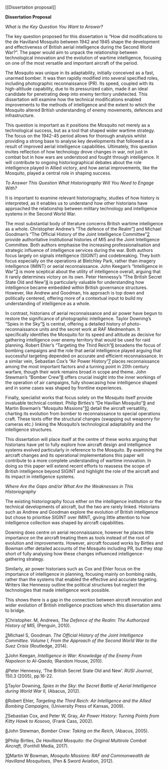 [[Dissertation proposal]]

**Dissertation Proposal**

  

_What is the Key Question You Want to Answer?_

The key question proposed for this dissertation is “How did modifications to the de Havilland Mosquito between 1942 and 1945 shape the development and effectiveness of British aerial intelligence during the Second World War?”. The paper would aim to unpack the relationship between technological innovation and the evolution of wartime intelligence, focusing on one of the most versatile and important aircraft of the period.

The Mosquito was unique in its adaptability, initially conceived as a fast, unarmed bomber. It was then rapidly modified into several specified roles, including photographic reconnaissance (PR). Its speed, coupled with its high-altitude capability, due to its pressurized cabin, made it an ideal candidate for penetrating deep into enemy territory undetected. This dissertation will examine how the technical modifications enabled improvements to the methods of intelligence and the extent to which the Mosquito altered British understanding of enemy movements, defences and infrastructure.

This question is important as it positions the Mosquito not merely as a technological success, but as a tool that shaped wider wartime strategy. The focus on the 1942-45 period allows for thorough analysis whilst providing a strong base to analyse key developments that followed as a result of improved aerial intelligence capabilities. Ultimately, this question invites reflection of how technology drove changes in war, not just in combat but in how wars are understood and fought through intelligence. It will contribute to ongoing historiographical debates about the role intelligence played in Allied victory, and how aerial improvements, like the Mosquito, played a central role in shaping success.

  

  

_To Answer This Question What Historiography Will You Need to Engage With?_

It is important to examine relevant historiography, studies of how history is interpreted, as it enables us to understand how other historians have approached the relationship between military technology and intelligence systems in the Second World War.

The most substantial body of literature concerns British wartime intelligence as a whole. Christopher Andrew’s “The defence of the Realm”[1](#sdfootnote1sym) and Michael Goodman’s “The Official History of the Joint Intelligence Committee”[2](#sdfootnote2sym) provide authoritative institutional histories of MI5 and the Joint Intelligence Committee. Both authors emphasise the increasing professionalisation and strategic influence of intelligence services during the war. Both authors focus largely on signals intelligence (SIGINT) and codebreaking. They both focus especially on the operations at Bletchley Park, rather than imagery intelligence (IMINT) or aerial reconnaissance. John Keegan’s “Intelligence in War”[3](#sdfootnote3sym) is more sceptical about the utility of intelligence overall, arguing that it rarely determines victory on its own. Peter Hennessy’s “The British Secret State Old and New”[4](#sdfootnote4sym) is particularly valuable for understanding how intelligence became embedded within British governance structures. However, like Andrew and Goodman, his approach is top down and politically centered, offering more of a contextual input to build my understanding of intelligence as a whole.

In contrast, historians of aerial reconnaissance and air power have begun to restore the significance of photographic intelligence. Taylor Downing’s “Spies in the Sky”[5](#sdfootnote5sym) is central, offering a detailed history of photo-reconnaissance units and the secret work at RAF Medmenham. It specifically identifies the Mosquito for its speed and altitude as decisive for gathering intelligence over enemy territory that would be used for raid planning. Robert Ehler’s “Targeting the Third Reich”[6](#sdfootnote6sym) broadens the focus of bombing campaigns and the role that aerial intelligence played arguing that successful targeting depended on accurate and efficient reconnaissance. In a similar vein, Sebastian Cox’s “Air Power History”[7](#sdfootnote7sym) places reconnaissance among the most important factors and a turning point in 20th century warfare, though their work remains broad in scope and theme. John Stewman’s “Bomber Crew”[8](#sdfootnote8sym) offers crucial insight into the inner workings of the operation of air campaigns, fully showcasing how intelligence shaped and in some cases was shaped by frontline experiences.

Finally, specialist works that focus solely on the Mosquito itself provide invaluable technical context. Philip Birtles’s “De Havillan Mosquito”[9](#sdfootnote9sym) and Martin Bowman’s “Mosquito Missions”[10](#sdfootnote10sym) detail the aircraft versatility, charting its evolution from bomber to reconnaissance to special operations craft. These texts offer the structural changes (swapping out weaponry for cameras etc.) linking the Mosquito’s technological adaptability and the intelligence structures.

This dissertation will place itself at the centre of these works arguing that historians have yet to fully explore how aircraft design and intelligence systems evolved particularly in reference to the Mosquito. By examining the aircraft changes and its operational implementations this paper will contribute to a more complete understanding of wartime innovation. In doing so this paper will extend recent efforts to reassess the scope of British intelligence beyond SIGINT and highlight the role of the aircraft and its impact in intelligence systems.

  

  

_Where Are the Gaps and/or What Are the Weaknesses in This Historiography_

  

The existing historiography focus either on the intelligence institution or the technical developments of aircraft, but the two are rarely linked. Historians such as Andrew and Goodman explore the evolution of British intelligence but chose to prioritise SIGINT over IMINT, giving little attention to how intelligence collection was shaped by aircraft capabilities.

Downing does centre on aerial reconnaissance, however he places little importance on the aircraft treating them as tools instead of the root of evolution and improvements. However, aircraft focused works by Birtles and Bowman offer detailed accounts of the Mosquito including PR, but they stop short of fully analysing how these changes influenced intelligence-gathering strategy.

Similarly, air power historians such as Cox and Ehler focus on the importance of intelligence in planning, focusing mainly on bombing raids, rather than the systems that enabled the effective and accurate targeting. Writers like Hennessy outline the political structures but neglect the technologies that made intelligence work possible.

This shows there is a gap in the connection between aircraft innovation and wider evolution of British intelligence practices which this dissertation aims to bridge.

[1](#sdfootnote1anc)Christopher. M, Andrews, _The Defence of the Realm: The Authorized History of MI5,_ (Penguin, 2010).

[2](#sdfootnote2anc)Michael S, Goodman. _The Official History of the Joint Intelligence Committee. Volume I, From the Approach of the Second World War to the Suez Crisis_ (Routledge, 2014).

[3](#sdfootnote3anc)John Keegan, _Intelligence in War: Knowledge of the Enemy From Napoleon to Al-Qaeda,_ (Random House, 2010).

[4](#sdfootnote4anc)Peter Hennessy, ‘The British Secret State Old and New’. _RUSI Journal_, 150.3 (2005), pp.16-22.

[5](#sdfootnote5anc)Taylor Downing, _Spies in the Sky: the Secret Battle of Aerial Intelligence during World War II,_ (Abacus, 2012).

[6](#sdfootnote6anc)Robert Ehler, _Targeting the Third Reich: Air Intelligence and the Allied Bombing Campaigns,_ (University Press of Kansas, 2009).

[7](#sdfootnote7anc)Sebastian Cox, and Peter W, Gray, _Air Power History: Turning Points from Kitty Hawk to Kosovo,_ (Frank Cass, 2002).

[8](#sdfootnote8anc)John Stewman, _Bomber Crew: Taking on the Reich,_ (Abacus, 2005).

[9](#sdfootnote9anc)Philip Birtles, _De Havilland Mosquito: the Original Multirole Combat Aircraft,_ (Fonthill Media, 2017).

[10](#sdfootnote10anc)Martin W Bowman, _Mosquito Missions: RAF and Commonwealth de Havilland Mosquitoes_, (Pen & Sword Aviation, 2012).
